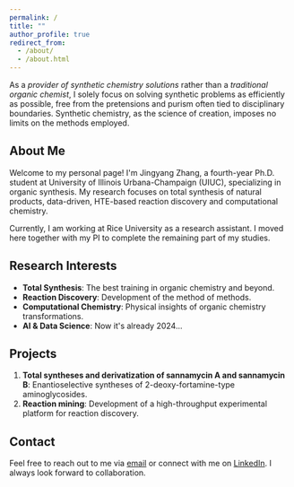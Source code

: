 ```yaml
---
permalink: /
title: ""
author_profile: true
redirect_from: 
  - /about/
  - /about.html
---
```


As a *provider of synthetic chemistry solutions* rather than a *traditional organic chemist*, I solely focus on solving synthetic problems as efficiently as possible, free from the pretensions and purism often tied to disciplinary boundaries. Synthetic chemistry, as the science of creation, imposes no limits on the methods employed.

## About Me
Welcome to my personal page! I'm Jingyang Zhang, a fourth-year Ph.D. student at University of Illinois Urbana-Champaign (UIUC), specializing in organic synthesis. My research focuses on total synthesis of natural products, data-driven, HTE-based reaction discovery and computational chemistry.  

Currently, I am working at Rice University as a research assistant. I moved here together with my PI to complete the remaining part of my studies.

## Research Interests
- **Total Synthesis**: The best training in organic chemistry and beyond.
- **Reaction Discovery**: Development of the method of methods.
- **Computational Chemistry**: Physical insights of organic chemistry transformations.
- **AI & Data Science**: Now it's already 2024...

## Projects
1. **Total syntheses and derivatization of sannamycin A and sannamycin B**: Enantioselective syntheses of 2-deoxy-fortamine-type aminoglycosides.
2. **Reaction mining**: Development of a high-throughput experimental platform for reaction discovery.

## Contact
Feel free to reach out to me via [email](mailto:jz111@illinois.edu) or connect with me on [LinkedIn](https://www.linkedin.com/in/jingyangzhang-chem/). I always look forward to collaboration.
